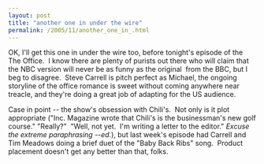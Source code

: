 ```yaml
---
layout: post
title: "another one in under the wire"
permalink: /2005/11/another_one_in_.html
---
```


<p>OK, I'll get this one in under the wire too, before tonight's episode of the The Office.&nbsp; I know there are plenty of purists out there who will claim that the NBC version will never be as funny as the original&nbsp; from the BBC, but I beg to disagree.&nbsp; Steve Carrell is pitch perfect as Michael, the ongoing storyline of the office romance is sweet without coming anywhere near treacle, and they're doing a great job of adapting for the US audience.</p>

<p>Case in point -- the show's obsession with Chili's.&nbsp; Not only is it plot appropriate (&quot;Inc. Magazine wrote that Chili's is the businessman's new golf course.&quot; &quot;Really?&quot;&nbsp; &quot;Well, not yet.&nbsp; I'm writing a letter to the editor.&quot; <em>Excuse the extreme paraphrasing --ed.</em>), but last week's episode had Carrell and Tim Meadows doing a brief duet of the &quot;Baby Back Ribs&quot; song.&nbsp; Product placement doesn't get any better than that, folks.</p>


